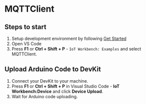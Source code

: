 # MQTTClient

## Steps to start

1. Setup development environment by following [Get Started](https://microsoft.github.io/azure-iot-developer-kit/docs/get-started/)
2. Open VS Code
3. Press **F1** or **Ctrl + Shift + P** - `IoT Workbench: Examples` and select MQTTClient.

## Upload Arduino Code to DevKit

1. Connect your DevKit to your machine.
2. Press **F1** or **Ctrl + Shift + P** in Visual Studio Code - **IoT Workbench:Device** and click **Device Upload**.
3. Wait for Arduino code uploading.